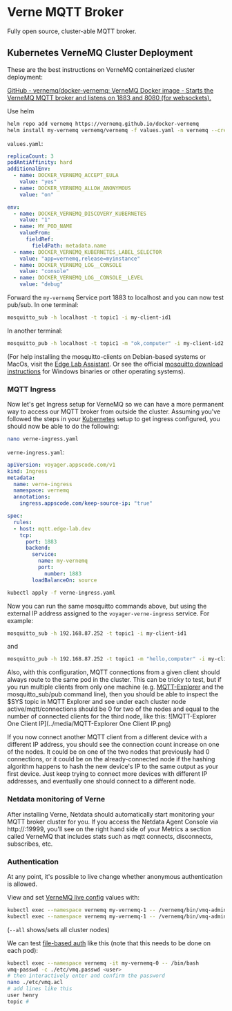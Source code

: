 # Verne MQTT Broker

Fully open source, cluster-able MQTT broker. 

## Kubernetes VerneMQ Cluster Deployment

These are the best instructions on VerneMQ containerized cluster deployment:

[GitHub - vernemq/docker-vernemq: VerneMQ Docker image - Starts the VerneMQ MQTT broker and listens on 1883 and 8080 (for websockets).](https://github.com/vernemq/docker-vernemq)

Use helm

```bash
helm repo add vernemq https://vernemq.github.io/docker-vernemq
helm install my-vernemq vernemq/vernemq -f values.yaml -n vernemq --create-namespace
```



`values.yaml`:

```yaml
replicaCount: 3
podAntiAffinity: hard
additionalEnv:
  - name: DOCKER_VERNEMQ_ACCEPT_EULA
    value: "yes"
  - name: DOCKER_VERNEMQ_ALLOW_ANONYMOUS
    value: "on"

env:
  - name: DOCKER_VERNEMQ_DISCOVERY_KUBERNETES
    value: "1"
  - name: MY_POD_NAME
    valueFrom:
      fieldRef:
        fieldPath: metadata.name
  - name: DOCKER_VERNEMQ_KUBERNETES_LABEL_SELECTOR
    value: "app=vernemq,release=myinstance"
  - name: DOCKER_VERNEMQ_LOG__CONSOLE
    value: "console"
  - name: DOCKER_VERNEMQ_LOG__CONSOLE__LEVEL
    value: "debug"
```

Forward the `my-vernemq` Service port 1883 to localhost and you can now test pub/sub. In one terminal:

```bash
mosquitto_sub -h localhost -t topic1 -i my-client-id1
```

In another terminal:

```bash
mosquitto_pub -h localhost -t topic1 -m "ok,computer" -i my-client-id2
```

(For help installing the mosquitto-clients on Debian-based systems or MacOs, visit the [Edge Lab Assistant](https://chat.openai.com/share/cc37bad8-90d8-454e-8125-9a538d4ebae6). Or see the official [mosquitto download instructions](https://mosquitto.org/download/) for Windows binaries or other operating systems). 



### MQTT Ingress

Now let's get Ingress setup for VerneMQ so we can have a more permanent way to access our MQTT broker from outside the cluster. Assuming you've followed the steps in your [Kubernetes](Kubernetes.md) setup to get ingress configured, you should now be able to do the following:

```bash
nano verne-ingress.yaml
```

`verne-ingress.yaml`:

```yaml
apiVersion: voyager.appscode.com/v1
kind: Ingress
metadata:
  name: verne-ingress
  namespace: vernemq
  annotations:
    ingress.appscode.com/keep-source-ip: "true"

spec:
  rules:
  - host: mqtt.edge-lab.dev
    tcp:
      port: 1883
      backend:
        service:
          name: my-vernemq
          port:
            number: 1883
        loadBalanceOn: source
```

```bash
kubectl apply -f verne-ingress.yaml
```

Now you can run the same mosquitto commands above, but using the external IP address assigned to the `voyager-verne-ingress` service. For example:

```bash
mosquitto_sub -h 192.168.87.252 -t topic1 -i my-client-id1
```

and

```bash
mosquitto_pub -h 192.168.87.252 -t topic1 -m "hello,computer" -i my-client-id2
```

Also, with this configuration, MQTT connections from a given client should always route to the same pod in the cluster. This can be tricky to test, but if you run multiple clients from only one machine (e.g. [MQTT-Explorer](https://mqtt-explorer.com/) and the mosquitto_sub/pub command line), then you should be able to inspect the $SYS topic in MQTT Explorer and see under each cluster node active/mqtt/connections should be 0 for two of the nodes and equal to the number of connected clients for the third node, like this:
![MQTT-Explorer One Client IP](../media/MQTT-Explorer One Client IP.png)

If you now connect another MQTT client from a different device with a different IP address, you should see the connection count increase on one of the nodes. It could be on one of the two nodes that previously had 0 connections, or it could be on the already-connected node if the hashing algorithm happens to hash the new device's IP to the same output as your first device. Just keep trying to connect more devices with different IP addresses, and eventually one should connect to a different node.



### Netdata monitoring of Verne

After installing Verne, Netdata should automatically start monitoring your MQTT broker cluster for you. If you access the Netdata Agent Console via http://<netdata-external-IP>:19999, you'll see on the right hand side of your Metrics a section called VerneMQ that includes stats such as mqtt connects, disconnects, subscribes, etc.



### Authentication

At any point, it's possible to live change whether anonymous authentication is allowed.

View and set [VerneMQ live config](https://docs.vernemq.com/live-administration/config_values) values with:

```bash
kubectl exec --namespace vernemq my-vernemq-1 -- /vernemq/bin/vmq-admin show allow_anonymous --all
kubectl exec --namespace vernemq my-vernemq-1 -- /vernemq/bin/vmq-admin set allow_anonymous=on --all
```

(`--all` shows/sets all cluster nodes)

We can test [file-based auth](https://docs.vernemq.com/configuring-vernemq/file-auth) like this (note that this needs to be done on each pod):

```bash
kubectl exec --namespace vernemq -it my-vernemq-0 -- /bin/bash
vmq-passwd -c ./etc/vmq.passwd <user>
# then interactively enter and confirm the password
nano ./etc/vmq.acl
# add lines like this
user henry
topic #
```



